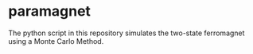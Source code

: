 # paramagnet
The python script in this repository simulates the two-state ferromagnet using a Monte Carlo Method.
